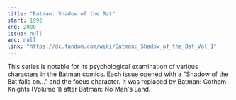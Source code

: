 ```yaml
---
title: "Batman: Shadow of the Bat"
start: 1992
end: 2000
issue: null
arc: null
link: "https://dc.fandom.com/wiki/Batman:_Shadow_of_the_Bat_Vol_1"
---
```


This series is notable for its psychological examination of various characters in the Batman comics. Each issue opened with a "Shadow of the Bat falls on..." and the focus character. It was replaced by Batman: Gotham Knights (Volume 1) after Batman: No Man's Land.
